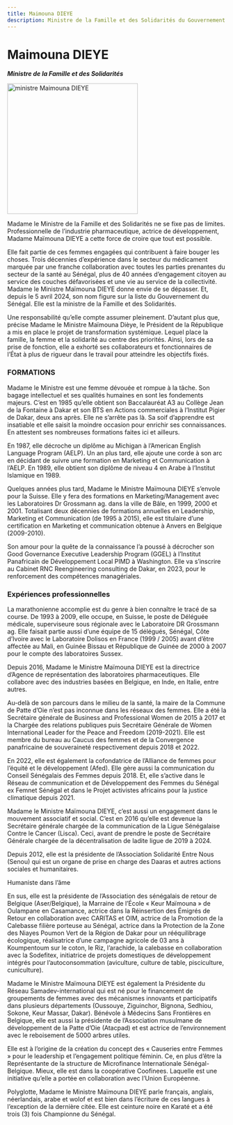```yaml
---
title: Maimouna DIEYE
description: Ministre de la Famille et des Solidarités du Gouvernement du Sénégal
---
```


# Maimouna DIEYE

**_Ministre de la Famille et des Solidarités_**

<img src="/gouvernement/ministre-maimouna-dièye.jfif" alt="ministre Maimouna DIEYE" width="300">

Madame le Ministre de la Famille et des Solidarités ne se fixe pas de limites. Professionnelle de l’industrie pharmaceutique, actrice de développement, Madame Maïmouna DIEYE a cette force de croire que tout est possible.

Elle fait partie de ces femmes engagées qui contribuent à faire bouger les choses. Trois décennies d’expérience dans le secteur du médicament marquée par une franche collaboration avec toutes les parties prenantes du secteur de la santé au Sénégal, plus de 40 années d’engagement citoyen au service des couches défavorisées et une vie au service de la collectivité. Madame le Ministre Maïmouna DIEYE donne envie de se dépasser. Et, depuis le 5 avril 2024, son nom figure sur la liste du Gouvernement du Sénégal. Elle est la ministre de la Famille et des Solidarités.

Une responsabilité qu’elle compte assumer pleinement. D’autant plus que, précise Madame le Ministre Maïmouna Dièye, le Président de la République a mis en place le projet de transformation systémique. Lequel place la famille, la femme et la solidarité au centre des priorités. Ainsi, lors de sa prise de fonction, elle a exhorté ses collaborateurs et fonctionnaires de l’État à plus de rigueur dans le travail pour atteindre les objectifs fixés.

### FORMATIONS

Madame le Ministre est une femme dévouée et rompue à la tâche. Son bagage intellectuel et ses qualités humaines en sont les fondements majeurs. C’est en 1985 qu’elle obtient son Baccalauréat A3 au Collège Jean de la Fontaine à Dakar et son BTS en Actions commerciales à l’Institut Pigier de Dakar, deux ans après. Elle ne s’arrête pas là. Sa soif d’apprendre est insatiable et elle saisit la moindre occasion pour enrichir ses connaissances. En attestent ses nombreuses formations faites ici et ailleurs.

En 1987, elle décroche un diplôme au Michigan à l’American English Language Program (AELP). Un an plus tard, elle ajoute une corde à son arc en décidant de suivre une formation en Marketing et Communication à l’AELP. En 1989, elle obtient son diplôme de niveau 4 en Arabe à l’Institut Islamique en 1989.

Quelques années plus tard, Madame le Ministre Maïmouna DIEYE s’envole pour la Suisse. Elle y fera des formations en Marketing/Management avec les Laboratoires Dr Grossmann ag. dans la ville de Bâle, en 1999, 2000 et 2001. Totalisant deux décennies de formations annuelles en Leadership, Marketing et Communication (de 1995 à 2015), elle est titulaire d’une certification en Marketing et communication obtenue à Anvers en Belgique (2009-2010).

Son amour pour la quête de la connaissance l’a poussé à décrocher son Good Governance Executive Leadership Program (GGEL) à l’Institut Panafricain de Développement Local PIMD à Washington. Elle va s’inscrire au Cabinet RNC Reengineering consulting de Dakar, en 2023, pour le renforcement des compétences managériales.

### Expériences professionnelles

La marathonienne accomplie est du genre à bien connaître le tracé de sa course. De 1993 à 2009, elle occupe, en Suisse, le poste de Déléguée médicale, superviseure sous régionale avec le Laboratoire DR Grossmann ag. Elle faisait partie aussi d’une équipe de 15 délégués, Sénégal, Côte d’Ivoire avec le Laboratoire Dolisos en France (1999 / 2005) avant d’être affectée au Mali, en Guinée Bissau et République de Guinée de 2000 à 2007 pour le compte des laboratoires Sussex.

Depuis 2016, Madame le Ministre Maïmouna DIEYE est la directrice d’Agence de représentation des laboratoires pharmaceutiques. Elle collabore avec des industries basées en Belgique, en Inde, en Italie, entre autres.

Au-delà de son parcours dans le milieu de la santé, la maire de la Commune de Patte d’Oie n’est pas inconnue dans les réseaux des femmes. Elle a été la Secrétaire générale de Business and Professional Women de 2015 à 2017 et la Chargée des relations publiques puis Secrétaire Générale de Women International Leader for the Peace and Freedom (2019-2021). Elle est membre du bureau au Caucus des femmes et de la Convergence panafricaine de souveraineté respectivement depuis 2018 et 2022.

En 2022, elle est également la cofondatrice de l’Alliance de femmes pour l’équité et le développement (Afed). Elle gère aussi la communication du Conseil Sénégalais des Femmes depuis 2018. Et, elle s’active dans le Réseau de communication et de Développement des Femmes du Sénégal ex Femnet Sénégal et dans le Projet activistes africains pour la justice climatique depuis 2021.

Madame le Ministre Maïmouna DIEYE, c’est aussi un engagement dans le mouvement associatif et social. C’est en 2016 qu’elle est devenue la Secrétaire générale chargée de la communication de la Ligue Sénégalaise Contre le Cancer (Lisca). Ceci, avant de prendre le poste de Secrétaire Générale chargée de la décentralisation de ladite ligue de 2019 à 2024.

Depuis 2012, elle est la présidente de l’Association Solidarité Entre Nous (Senou) qui est un organe de prise en charge des Daaras et autres actions sociales et humanitaires.

Humaniste dans l’âme

En sus, elle est la présidente de l’Association des sénégalais de retour de Belgique (Aser/Belgique), la Marraine de l’École « Keur Maïmouna » de Oulampane en Casamance, actrice dans la Réinsertion des Émigrés de Retour en collaboration avec CARITAS et OIM, actrice de la Promotion de la Calebasse filière porteuse au Sénégal, actrice dans la Protection de la Zone des Niayes Poumon Vert de la Région de Dakar pour un rééquilibrage écologique, réalisatrice d’une campagne agricole de 03 ans à Koumpentoum sur le coton, le Riz, l’arachide, la calebasse en collaboration avec la Sodefitex, initiatrice de projets domestiques de développement intégrés pour l’autoconsommation (aviculture, culture de table, pisciculture, cuniculture).

Madame le Ministre Maïmouna DIEYE est également la Présidente du Réseau Samadev-international qui est né pour le financement de groupements de femmes avec des mécanismes innovants et participatifs dans plusieurs départements (Oussouye, Ziguinchor, Bignona, Sedhiou, Sokone, Keur Massar, Dakar). Bénévole à Médecins Sans Frontières en Belgique, elle est aussi la présidente de l’Association musulmane de développement de la Patte d’Oie (Atacpad) et est actrice de l’environnement avec le reboisement de 5000 arbres utiles.

Elle est à l’origine de la création du concept des « Causeries entre Femmes » pour le leadership et l’engagement politique féminin. Ce, en plus d’être la Représentante de la structure de Microfinance Internationale Sénégal-Belgique. Mieux, elle est dans la coopérative Coofinees. Laquelle est une initiative qu’elle a portée en collaboration avec l’Union Européenne.

Polyglotte, Madame le Ministre Maïmouna DIEYE parle français, anglais, néerlandais, arabe et wolof et est bien dans l’écriture de ces langues à l’exception de la dernière citée. Elle est ceinture noire en Karaté et a été trois (3) fois Championne du Sénégal.
